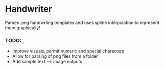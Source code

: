 # Handwriter
Parses .png handwrting templates and uses spline interpolation to represent them graphically!

### TODO:  
- Improve visuals, permit numeric and special characters
- Allow for parsing of png files from a folder
- Add sample text --> image outputs
